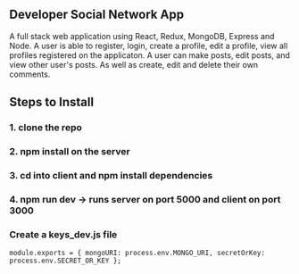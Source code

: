 ## Developer Social Network App ##
 A full stack web application using React, Redux, MongoDB, Express and Node. A user is able to register, login, create a profile, edit a profile, view all profiles registered on the applicaton. A user can make posts, edit posts, and view other user's posts. As well as create, edit and delete their own comments.

## Steps to Install ##
### 1. clone the repo ### 
###  2. npm install on the server ### 
###  3. cd into client and npm install dependencies ### 
###  4. npm run dev -> runs server on port 5000 and client on port 3000  ### 
 ###  Create a keys_dev.js file ### 
 `module.exports = {
	mongoURI: process.env.MONGO_URI,
	secretOrKey: process.env.SECRET_OR_KEY
};`